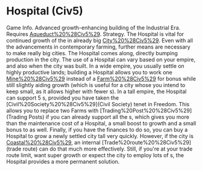 # Hospital (Civ5)

Game Info.
Advanced growth-enhancing building of the Industrial Era. Requires [Aqueduct%20%28Civ5%29](Aqueduct).
Strategy.
The Hospital is vital for continued growth of the in already big [City%20%28Civ5%29](cities). Even with all the advancements in contemporary farming, further means are necessary to make really big cities. The Hospital comes along, directly bumping production in the city.
The use of a Hospital can vary based on your empire, and also when the city was built. In a wide empire, you usually settle on highly productive lands; building a Hospital allows you to work one [Mine%20%28Civ5%29](Mine) instead of a [Farm%20%28Civ5%29](Farm) for bonus while still slightly aiding growth (which is useful for a city whose you intend to keep small, as it allows higher with fewer s).
In a tall empire, the Hospital can support 5 s, provided you have taken the [Civil%20Society%20%28Civ5%29](Civil Society) tenet in Freedom. This allows you to replace two Farms with [Trading%20Post%20%28Civ5%29](Trading Posts) if you can already support all the s, which gives you more than the maintenance cost of a Hospital, a small boost to growth and a small bonus to as well.
Finally, if you have the finances to do so, you can buy a Hospital to grow a newly settled city tall very quickly. However, if the city is [Coastal%20%28Civ5%29](coastal), an internal [Trade%20route%20%28Civ5%29](trade route) can do that much more effectively. Still, if you're at your trade route limit, want super growth or expect the city to employ lots of s, the Hospital provides a more permanent solution.